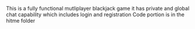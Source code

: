 This is a fully functional mutliplayer blackjack game
it has private and global chat capability which includes login and registration
Code portion is in the hitme folder
